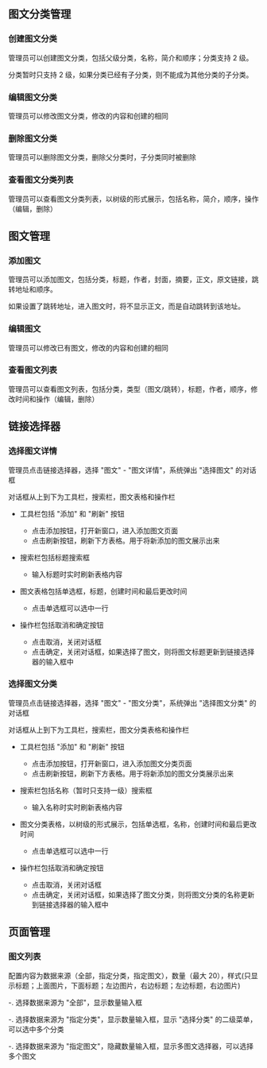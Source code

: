 ## 图文分类管理

### 创建图文分类

管理员可以创建图文分类，包括父级分类，名称，简介和顺序；分类支持 2 级。

分类暂时只支持 2 级，如果分类已经有子分类，则不能成为其他分类的子分类。

### 编辑图文分类

管理员可以修改图文分类，修改的内容和创建的相同

### 删除图文分类

管理员可以删除图文分类，删除父分类时，子分类同时被删除

### 查看图文分类列表

管理员可以查看图文分类列表，以树级的形式展示，包括名称，简介，顺序，操作（编辑，删除）

## 图文管理

### 添加图文

管理员可以添加图文，包括分类，标题，作者，封面，摘要，正文，原文链接，跳转地址和顺序。

如果设置了跳转地址，进入图文时，将不显示正文，而是自动跳转到该地址。

### 编辑图文

管理员可以修改已有图文，修改的内容和创建的相同

### 查看图文列表

管理员可以查看图文列表，包括分类，类型（图文/跳转），标题，作者，顺序，修改时间和操作（编辑，删除）

## 链接选择器

### 选择图文详情

管理员点击链接选择器，选择 "图文" - "图文详情"，系统弹出 "选择图文" 的对话框

对话框从上到下为工具栏，搜索栏，图文表格和操作栏

- 工具栏包括 "添加" 和 "刷新" 按钮
  - 点击添加按钮，打开新窗口，进入添加图文页面
  - 点击刷新按钮，刷新下方表格。用于将新添加的图文展示出来


- 搜索栏包括标题搜索框
  - 输入标题时实时刷新表格内容


- 图文表格包括单选框，标题，创建时间和最后更改时间
  - 点击单选框可以选中一行


- 操作栏包括取消和确定按钮
  - 点击取消，关闭对话框
  - 点击确定，关闭对话框，如果选择了图文，则将图文标题更新到链接选择器的输入框中

### 选择图文分类

管理员点击链接选择器，选择 "图文" - "图文分类"，系统弹出 "选择图文分类" 的对话框

对话框从上到下为工具栏，搜索栏，图文分类表格和操作栏

- 工具栏包括 "添加" 和 "刷新" 按钮
  - 点击添加按钮，打开新窗口，进入添加图文分类页面
  - 点击刷新按钮，刷新下方表格。用于将新添加的图文分类展示出来


- 搜索栏包括名称（暂时只支持一级）搜索框
  - 输入名称时实时刷新表格内容


- 图文分类表格，以树级的形式展示，包括单选框，名称，创建时间和最后更改时间
  - 点击单选框可以选中一行


- 操作栏包括取消和确定按钮
  - 点击取消，关闭对话框
  - 点击确定，关闭对话框，如果选择了图文分类，则将图文分类的名称更新到链接选择器的输入框中

## 页面管理

### 图文列表

配置内容为数据来源（全部，指定分类，指定图文），数量（最大 20），样式(只显示标题；上面图片，下面标题；左边图片，右边标题；左边标题，右边图片)

-. 选择数据来源为 "全部"，显示数量输入框

-. 选择数据来源为 "指定分类"，显示数量输入框，显示 "选择分类" 的二级菜单，可以选中多个分类

-. 选择数据来源为 "指定图文"，隐藏数量输入框，显示多图文选择器，可以选择多个图文
